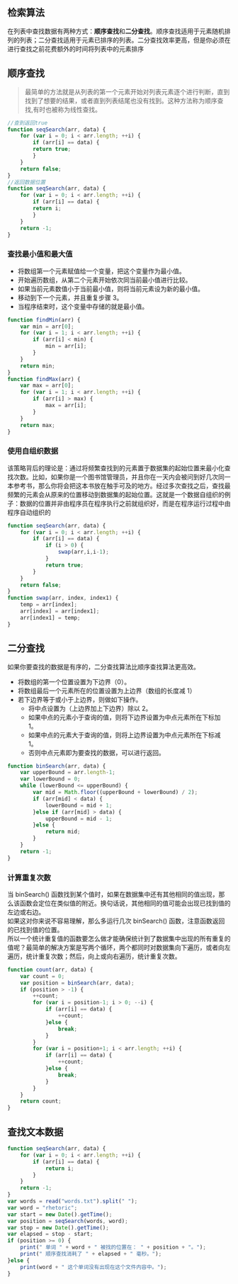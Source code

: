 ## 检索算法
在列表中查找数据有两种方式：**顺序查找**和**二分查找**。顺序查找适用于元素随机排列的列表；二分查找适用于元素已排序的列表。二分查找效率更高，但是你必须在进行查找之前花费额外的时间将列表中的元素排序
## 顺序查找
> 最简单的方法就是从列表的第一个元素开始对列表元素逐个进行判断，直到找到了想要的结果，或者直到列表结尾也没有找到。这种方法称为顺序查找,有时也被称为线性查找。

```js
//查到返回true
function seqSearch(arr, data) {
    for (var i = 0; i < arr.length; ++i) {
        if (arr[i] == data) {
        return true;
        }
    }
    return false;
}
//返回数据位置
function seqSearch(arr, data) {
    for (var i = 0; i < arr.length; ++i) {
        if (arr[i] == data) {
        return i;
        }
    }
    return -1;
}
```
### 查找最小值和最大值
+ 将数组第一个元素赋值给一个变量，把这个变量作为最小值。
+ 开始遍历数组，从第二个元素开始依次同当前最小值进行比较。
+ 如果当前元素数值小于当前最小值，则将当前元素设为新的最小值。
+ 移动到下一个元素，并且重复步骤 3。
+ 当程序结束时，这个变量中存储的就是最小值。
```js
function findMin(arr) {
    var min = arr[0];
    for (var i = 1; i < arr.length; ++i) {
        if (arr[i] < min) {
            min = arr[i];
        }
    }
    return min;
}
function findMax(arr) {
    var max = arr[0];
    for (var i = 1; i < arr.length; ++i) {
        if (arr[i] > max) {
            max = arr[i];
        }
    }
    return max;
}
```
### 使用自组织数据
该策略背后的理论是：通过将频繁查找到的元素置于数据集的起始位置来最小化查找次数。比如，如果你是一个图书馆管理员，并且你在一天内会被问到好几次同一本参考书，那么你将会把这本书放在触手可及的地方。经过多次查找之后，查找最频繁的元素会从原来的位置移动到数据集的起始位置。这就是一个数据自组织的例子：数据的位置并非由程序员在程序执行之前就组织好，而是在程序运行过程中由程序自动组织的
```js
function seqSearch(arr, data) {
    for (var i = 0; i < arr.length; ++i) {
        if (arr[i] == data) {
            if (i > 0) {
                swap(arr,i,i-1);
            }
            return true;
        }
    }
    return false;
}
function swap(arr, index, index1) {
    temp = arr[index];
    arr[index] = arr[index1];
    arr[index1] = temp;
}
```
## 二分查找
如果你要查找的数据是有序的，二分查找算法比顺序查找算法更高效。
+ 将数组的第一个位置设置为下边界（0）。
+ 将数组最后一个元素所在的位置设置为上边界（数组的长度减 1）
+ 若下边界等于或小于上边界，则做如下操作。
    - 将中点设置为（上边界加上下边界）除以 2。
    - 如果中点的元素小于查询的值，则将下边界设置为中点元素所在下标加 1。
    - 如果中点的元素大于查询的值，则将上边界设置为中点元素所在下标减 1。
    - 否则中点元素即为要查找的数据，可以进行返回。
```js
function binSearch(arr, data) {
    var upperBound = arr.length-1;
    var lowerBound = 0;
    while (lowerBound <= upperBound) {
        var mid = Math.floor((upperBound + lowerBound) / 2);
        if (arr[mid] < data) {
            lowerBound = mid + 1;
        }else if (arr[mid] > data) {
            upperBound = mid - 1;
        }else {
            return mid;
        }
    }
    return -1;
}
```
### 计算重复次数
当 binSearch() 函数找到某个值时，如果在数据集中还有其他相同的值出现，那么该函数会定位在类似值的附近。换句话说，其他相同的值可能会出现已找到值的左边或右边。<br>
如果这对你来说不容易理解，那么多运行几次 binSearch() 函数，注意函数返回的已找到值的位置。<br>
所以一个统计重复值的函数要怎么做才能确保统计到了数据集中出现的所有重复的值呢？最简单的解决方案是写两个循环，两个都同时对数据集向下遍历，或者向左遍历，统计重复次数；然后，向上或向右遍历，统计重复次数。
```js
function count(arr, data) {
    var count = 0;
    var position = binSearch(arr, data);
    if (position > -1) {
        ++count;
        for (var i = position-1; i > 0; --i) {
            if (arr[i] == data) {
                ++count;
            }else {
                break;
            }
        }
        for (var i = position+1; i < arr.length; ++i) {
            if (arr[i] == data) {
                ++count;
            }else {
                break;
            }
        }
    }
    return count;
}
```
## 查找文本数据
```js
function seqSearch(arr, data) {
    for (var i = 0; i < arr.length; ++i) {
        if (arr[i] == data) {
            return i;
        }
    }
    return -1;
}
var words = read("words.txt").split(" ");
var word = "rhetoric";
var start = new Date().getTime();
var position = seqSearch(words, word);
var stop = new Date().getTime();
var elapsed = stop - start;
if (position >= 0) {
    print(" 单词 " + word + " 被找的位置在： " + position + "。");
    print(" 顺序查找消耗了 " + elapsed + " 毫秒。");
}else {
    print(word + " 这个单词没有出现在这个文件内容中。");
}
```